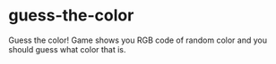 # guess-the-color
Guess the color! Game shows you RGB code of random color and you should guess what color that is. 
